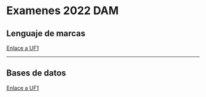 # Examenes 2022 DAM

## Lenguaje de marcas

[Enlace a UF1](https://github.com/jramosperez84/examenes/blob/main/lenguaje_marcas.md)

---

## Bases de datos

[Enlace a UF1]([enlace](https://github.com/jramosperez84/examenes/blob/main/bbdd.md))
